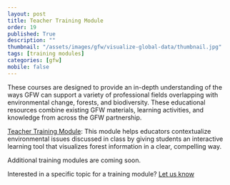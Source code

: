 ```yaml
---
layout: post
title: Teacher Training Module
order: 19
published: True
description: ""
thumbnail: "/assets/images/gfw/visualize-global-data/thumbnail.jpg"
tags: [training modules]
categories: [gfw]
mobile: false
---
```



<div id="desktopContent" class="content">
  <p>These courses are designed to provide an in-depth understanding of the ways GFW can support a variety of professional fields overlapping with environmental change, forests, and biodiversity. These educational resources combine existing GFW materials, learning activities, and knowledge from across the GFW partnership.</p>
  <p><a href="http://bit.ly/GFW-education" target="_blank">Teacher Training Module</a>: This module helps educators contextualize environmental issues discussed in class by giving students an interactive learning tool that visualizes forest information in a clear, compelling way.</p>
  <p>Additional training modules are coming soon.</p>
  <p>Interested in a specific topic for a training module? <a href="mailto:gfw@wri.org" target="_blank">Let us know</a></p>
</div>
